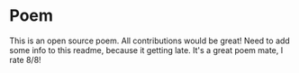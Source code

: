 # Poem
This is an open source poem. All contributions would be great!
Need to add some info to this readme, because it getting late.
It's a great poem mate, I rate 8/8!
